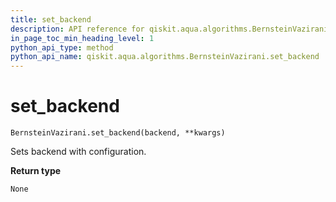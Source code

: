 ```yaml
---
title: set_backend
description: API reference for qiskit.aqua.algorithms.BernsteinVazirani.set_backend
in_page_toc_min_heading_level: 1
python_api_type: method
python_api_name: qiskit.aqua.algorithms.BernsteinVazirani.set_backend
---
```


# set\_backend

<span id="qiskit.aqua.algorithms.BernsteinVazirani.set_backend" />

`BernsteinVazirani.set_backend(backend, **kwargs)`

Sets backend with configuration.

**Return type**

`None`

